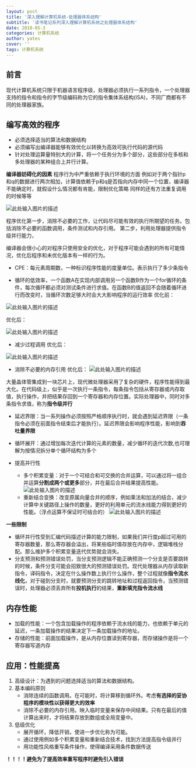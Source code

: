 ```yaml
---
layout: post
title: '深入理解计算机系统-处理器体系结构'
subtitle: '读书笔记系列深入理解计算机系统之处理器体系结构'
date: 2018-05-3
categories: 计算机系统
author: yates
cover: ''
tags: 计算机系统
---
```


## 前言
现代计算机系统只限于机器语言程序级，处理器必须执行一系列指令，一个处理器支持的指令和指令的字节级编码称为它的指令集体系结构(ISA)，不同厂商都有不同的处理器家族。

## 编写高效的程序
- 必须选择适当的算法和数据结构
- 必须编写出编译器能够有效优化以转换为高效可执行代码的源代码
- 针对处理运算量特别大的计算，将一个任务分为多个部分，这些部分在多核和多处理器的某种组合上并行计算。


**编译器妨碍化的因素**
程序行为中严重依赖于执行环境的方面
例如对于两个指针p和q的数据进行两次相加，计算值依赖于p和q是否指向内存中同一个位置，编译器不能确定时，就假设什么情况都有肯能，限制优化策略
同样的还有方法重复调用的时候等等

![此处输入图片的描述](http://pev96mxgw.bkt.clouddn.com/img/computer-system-Perspective/35.png)

程序优化第一步，消除不必要的工作，让代码尽可能有效的执行所期望的任务。包括消除不必要的函数调用，条件测试和内存引用。
第二步，利用处理器提供指令级并行能力，

编译器会很小心的对程序只使用安全的优化，对于程序可能会遇到的所有可能情况，优化后程序和未优化版本有一样的行为。

- CPE：每元素周期数，一种标识程序性能的度量单位。表示执行了多少条指令


- 循环的低效率，一个函数A在实现内部调用另一个函数B作为一个for循环的条件，每次循环都必须对测试条件进行求值。在函数B的值返回不会随着循环进行而改变时，当循环次数足够大时会大大影响程序的运行效率
优化前：

![此处输入图片的描述](http://pev96mxgw.bkt.clouddn.com/img/computer-system-Perspective/31.png)

优化后：

![此处输入图片的描述](http://pev96mxgw.bkt.clouddn.com/img/computer-system-Perspective/32.png)

- 减少过程调用
优化后：

![此处输入图片的描述](http://pev96mxgw.bkt.clouddn.com/img/computer-system-Perspective/33.png)

- 消除不必要的内存引用
优化后：
![此处输入图片的描述](http://pev96mxgw.bkt.clouddn.com/img/computer-system-Perspective/34.png)

大量晶体管集成到一块芯片上，现代微处理器采用了复杂的硬件，程序性能得到最大化。在代码级上，似乎是一次执行一条指令，每条指令包括从寄存器或内存取值，执行操作，并把结果存回到一个寄存器和内存位置。实际处理器中，同时对多条指令求值，称为**指令级并行**

- 延迟界限：当一系列操作必须按照严格顺序执行时，就会遇到延迟界限（一条指令必须在前面指令结束后才能执行）。延迟界限会影响程序性能，影响到**吞吐量界限**

- 循环展开：通过增加每次迭代计算的元素的数量，减少循环的迭代次数,也可理解为按情况拆分单个循环结构为多个

- 提高并行性
    - 多个积累变量：对于一个可结合和可交换的合并运算，可以通过将一组合并运算**分割成两个或更多**部分，并在最后合并结果提高性能。
    ![此处输入图片的描述](http://pev96mxgw.bkt.clouddn.com/img/computer-system-Perspective/36.png)
    - 重新结合变换：改变原属向量合并的顺序，例如乘法和加法的结合，减少计算中关键路径上操作的数量，更好的利用单元的流水线能力得到更好的性能。（浮点运算不保证时可结合的）
       ![此处输入图片的描述](http://pev96mxgw.bkt.clouddn.com/img/computer-system-Perspective/37.png)

**一些限制**

- 循环并行性受到汇编代码描述计算的能力限制，如果我们并行度p超过可用的寄存器数量，那么寄存器会溢出，将某些临时值存放在内存中，逻辑堆栈分配。那么维护多个积累变量迭代优势就会消失。
- 分支预测和预测错误处罚，当分支预测逻辑不能正确预测一个分支是否要跳转的时候，条件分支可能会招致很大的预测错误处罚。现代处理器从内存读取新指令，译码指令，决定在什么操作数上执行什么操作，整个过程就像**指令流水线化**，对于碰到分支时，就要预测分支的跳转地址和过程返回指令，当预测错误时，处理器必须丢弃所有**投机执行**的结果，**重新填充指令流水线**

## 内存性能
- 加载的性能：一个包含加载操作的程序依赖于流水线的能力，也依赖于单元的延迟，一条加载操作的结果决定下一条加载操作的地址。
- 存储的性能：前面加载操作，是从内存位置读到寄存器，而存储操作是将一个寄存器写道内存

## 应用：性能提高
1. 高级设计：为遇到的问题选择适当的算法和数据结构。
2. 基本编码原则
    - 消除连续的函数调用。在可能时，将计算移到循环外。考虑**有选择的妥协程序的模块性以获得更大的效率**
    - 消除不必要的内存引用。映入临时变量来保存中间结果。只有在最后的值计算出来时，才将结果存放到数组或全局变量中。
3. 低级优化
    - 展开循环，降低开销，使进一步优化称为可能。
    - 通过使用例如多个积累变量和重新结合技术，找到方法提高指令级并行
    - 用功能性风格重写条件操作，使得编译采用条件数据传送

**！！！！避免为了提高效率重写程序时避免引入错误**